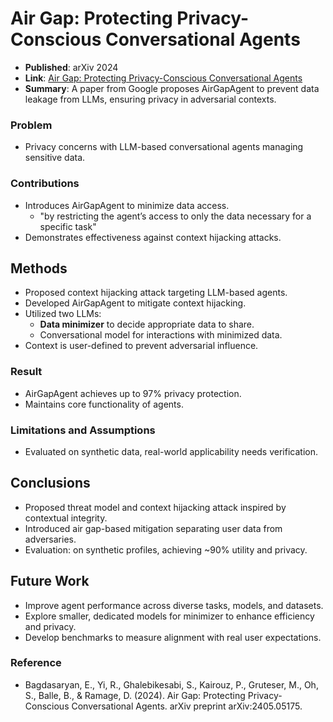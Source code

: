 # Air Gap: Protecting Privacy-Conscious Conversational Agents
- **Published**: arXiv 2024
- **Link**: [Air Gap: Protecting Privacy-Conscious Conversational Agents](https://arxiv.org/abs/2405.05175)
- **Summary**: A paper from Google proposes AirGapAgent to prevent data leakage from LLMs, ensuring privacy in adversarial contexts.

### Problem 
- Privacy concerns with LLM-based conversational agents managing sensitive data.

### Contributions
- Introduces AirGapAgent to minimize data access.
    - "by restricting the agent’s access to only the data necessary for a specific task"
- Demonstrates effectiveness against context hijacking attacks.

## Methods
- Proposed context hijacking attack targeting LLM-based agents.
- Developed AirGapAgent to mitigate context hijacking.
- Utilized two LLMs: 
  - **Data minimizer** to decide appropriate data to share.
  - Conversational model for interactions with minimized data.
- Context is user-defined to prevent adversarial influence.
  
### Result
- AirGapAgent achieves up to 97% privacy protection.
- Maintains core functionality of agents.

### Limitations and Assumptions
- Evaluated on synthetic data, real-world applicability needs verification.

## Conclusions
- Proposed threat model and context hijacking attack inspired by contextual integrity.
- Introduced air gap-based mitigation separating user data from adversaries.
- Evaluation: on synthetic profiles, achieving ~90% utility and privacy.

## Future Work
- Improve agent performance across diverse tasks, models, and datasets.
- Explore smaller, dedicated models for minimizer to enhance efficiency and privacy.
- Develop benchmarks to measure alignment with real user expectations.


### Reference
- Bagdasaryan, E., Yi, R., Ghalebikesabi, S., Kairouz, P., Gruteser, M., Oh, S., Balle, B., & Ramage, D. (2024). Air Gap: Protecting Privacy-Conscious Conversational Agents. arXiv preprint arXiv:2405.05175.
